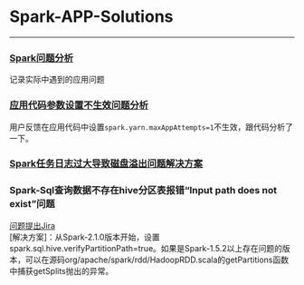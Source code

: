 # Spark-APP-Solutions 
-----------
### [Spark问题分析](https://github.com/alixGuo/Spark-App-Solutions/blob/master/Spark%E4%B8%9A%E5%8A%A1%E9%97%AE%E9%A2%98%E5%88%86%E6%9E%90.md)
记录实际中遇到的应用问题

### [应用代码参数设置不生效问题分析](https://github.com/alixGuo/Spark-App-Solutions/blob/master/%E5%BA%94%E7%94%A8%E4%BB%A3%E7%A0%81%E5%8F%82%E6%95%B0%E8%AE%BE%E7%BD%AE%E4%B8%8D%E7%94%9F%E6%95%88%E9%97%AE%E9%A2%98%E5%88%86%E6%9E%90.md)  
用户反馈在应用代码中设置`spark.yarn.maxAppAttempts=1`不生效，跟代码分析了一下。

### [Spark任务日志过大导致磁盘溢出问题解决方案](https://github.com/alixGuo/Spark-App-Solutions/blob/master/Spark%E4%BB%BB%E5%8A%A1%E6%97%A5%E5%BF%97%E8%BF%87%E5%A4%A7%E5%AF%BC%E8%87%B4%E7%A3%81%E7%9B%98%E6%BA%A2%E5%87%BA%E9%97%AE%E9%A2%98%E8%A7%A3%E5%86%B3%E6%96%B9%E6%A1%88.md)  

### Spark-Sql查询数据不存在hive分区表报错“Input path does not exist”问题   
[问题提出Jira](https://issues.apache.org/jira/browse/SPARK-15044)  
[解决方案]：从Spark-2.1.0版本开始，设置spark.sql.hive.verifyPartitionPath=true。如果是Spark-1.5.2以上存在问题的版本，可以在源码org/apache/spark/rdd/HadoopRDD.scala的getPartitions函数中捕获getSplits抛出的异常。  
